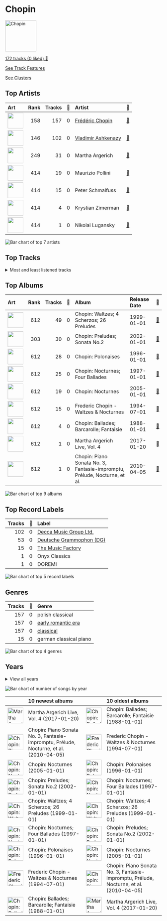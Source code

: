 # Chopin


<img src="https://mosaic.scdn.co/640/ab67616d00001e024215d2bfa2e73ae057165347ab67616d00001e028a9c1224da995cb33a8cb3d5ab67616d00001e02b5fcd6996bf050f9f9010d3aab67616d00001e02da673657374e88d973dad080" alt="Chopin" width="100" />

[172 tracks (0 liked) 🔗](https://open.spotify.com/playlist/630IicjdF4RLyaOqIXm0jm)

[See Track Features](audio_features.md)

[See Clusters](clusters/overview.md)

## Top Artists

| Art | Rank | Tracks | 💚 | Artist | 🔗 |
|:---|---:|---:|---:|:---|:---|
| <img src="https://i.scdn.co/image/ab6761610000e5ebe55372097569b7b56b439365" alt="" width="50" /> | 158 | 157 | 0 | [Frédéric Chopin](../../artists/frédéric_chopin/overview.md) | [🔗](https://open.spotify.com/artist/7y97mc3bZRFXzT2szRM4L4) |
| <img src="https://i.scdn.co/image/ab6761610000e5eba5a4a932f73faefc19b4e24f" alt="" width="50" /> | 146 | 102 | 0 | [Vladimir Ashkenazy](../../artists/vladimir_ashkenazy/overview.md) | [🔗](https://open.spotify.com/artist/20iZXzMb8LoWXOeca32i82) |
| <img src="https://i.scdn.co/image/ab6761610000e5eb66cd5da57e71a33da20de712" alt="" width="50" /> | 249 | 31 | 0 | Martha Argerich | [🔗](https://open.spotify.com/artist/66MvLAvLznk5UOvASVGjk4) |
| <img src="https://i.scdn.co/image/b569f4420a0c5257c26c745a8928cac516dd4144" alt="" width="50" /> | 414 | 19 | 0 | Maurizio Pollini | [🔗](https://open.spotify.com/artist/2VIdKQmRHnWofsR4odfFOh) |
| <img src="https://i.scdn.co/image/ab67616d0000b27308fa17be7bd6194f38778767" alt="" width="50" /> | 414 | 15 | 0 | Peter Schmalfuss | [🔗](https://open.spotify.com/artist/7mOe6jfxX9EILXET9l5L6H) |
| <img src="https://i.scdn.co/image/ab6761610000e5eb501fa094147c4871549cdebd" alt="" width="50" /> | 414 | 4 | 0 | Krystian Zimerman | [🔗](https://open.spotify.com/artist/43wuPaPcZVMJQWLRaPR4Yz) |
| <img src="https://i.scdn.co/image/927126b3dc00e687514c0f9b2e37b1e4acd4ab9c" alt="" width="50" /> | 414 | 1 | 0 | Nikolai Lugansky | [🔗](https://open.spotify.com/artist/2bMfnyPOgNaeK8WNnXNXud) |

![Bar chart of top 7 artists](../../images/playlists/chopin/artists.png)



## Top Tracks




<details>
<summary>Most and least listened tracks</summary>

| Rank | ​ | Most listened tracks | Rank | ​​ | Least listened tracks |
|---:|:---|:---|---:|:---|:---|
| 425 | <img src="https://i.scdn.co/image/ab67616d0000b273da673657374e88d973dad080" alt="Chopin: Preludes; Sonata No.2" width="50" /> | [24 Préludes, Op. 28: No. 4 in E Minor](../../artists/frédéric_chopin/overview.md) | 921 | <img src="https://i.scdn.co/image/ab67616d0000b2731ac7945379c88fb7f5844b59" alt="Chopin: Nocturnes" width="50" /> | [Nocturne No. 16 In E Flat, Op. 55 No. 2](../../artists/frédéric_chopin/overview.md) |
| 921 | <img src="https://i.scdn.co/image/ab67616d0000b2738a9c1224da995cb33a8cb3d5" alt="Frederic Chopin - Waltzes &amp; Nocturnes" width="50" /> | Waltz No.10 Op.69-2 B Minor | 921 | <img src="https://i.scdn.co/image/ab67616d0000b27336ea5cd07c0b76f64f05c2ea" alt="Chopin: Waltzes; 4 Scherzos; 26 Preludes" width="50" /> | [24 Préludes, Op. 28: No. 17 in A-Flat Major: Allegretto](../../artists/frédéric_chopin/overview.md) |
| 921 | <img src="https://i.scdn.co/image/ab67616d0000b27336ea5cd07c0b76f64f05c2ea" alt="Chopin: Waltzes; 4 Scherzos; 26 Preludes" width="50" /> | [Waltz No. 8 in A-Flat Major, Op. 64 No. 3](../../artists/frédéric_chopin/overview.md) | 921 | <img src="https://i.scdn.co/image/ab67616d0000b2734a1bf73a2b9a6387a353a9ef" alt="Chopin: Polonaises" width="50" /> | [Feuille d'album in E, Op. posth.](../../artists/frédéric_chopin/overview.md) |
| 921 | <img src="https://i.scdn.co/image/ab67616d0000b2731ac7945379c88fb7f5844b59" alt="Chopin: Nocturnes" width="50" /> | [Nocturne No. 19 In E Minor, Op. 72 No. 1](../../artists/frédéric_chopin/overview.md) | 921 | <img src="https://i.scdn.co/image/ab67616d0000b273da673657374e88d973dad080" alt="Chopin: Preludes; Sonata No.2" width="50" /> | [24 Préludes, Op. 28: No. 13 in F-Sharp Major](../../artists/frédéric_chopin/overview.md) |
| 921 | <img src="https://i.scdn.co/image/ab67616d0000b27336ea5cd07c0b76f64f05c2ea" alt="Chopin: Waltzes; 4 Scherzos; 26 Preludes" width="50" /> | [Waltz No. 18 in E flat, Op. posth.](../../artists/frédéric_chopin/overview.md) | 921 | <img src="https://i.scdn.co/image/ab67616d0000b2734215d2bfa2e73ae057165347" alt="Chopin: Nocturnes; Four Ballades" width="50" /> | [Nocturne No. 19 in E minor, Op. 72, No 1](../../artists/frédéric_chopin/overview.md) |
| 921 | <img src="https://i.scdn.co/image/ab67616d0000b2734215d2bfa2e73ae057165347" alt="Chopin: Nocturnes; Four Ballades" width="50" /> | [Nocturne No. 9 in B Major, Op. 32 No. 1](../../artists/frédéric_chopin/overview.md) | 921 | <img src="https://i.scdn.co/image/ab67616d0000b273da673657374e88d973dad080" alt="Chopin: Preludes; Sonata No.2" width="50" /> | [24 Préludes, Op. 28: No. 11 in B Major](../../artists/frédéric_chopin/overview.md) |
| 921 | <img src="https://i.scdn.co/image/ab67616d0000b2734215d2bfa2e73ae057165347" alt="Chopin: Nocturnes; Four Ballades" width="50" /> | [Nocturne No. 1 in B-Flat Minor, Op. 9 No. 1](../../artists/frédéric_chopin/overview.md) | 921 | <img src="https://i.scdn.co/image/ab67616d0000b273da673657374e88d973dad080" alt="Chopin: Preludes; Sonata No.2" width="50" /> | [24 Préludes, Op. 28: No. 21 in B-Flat Major](../../artists/frédéric_chopin/overview.md) |
| 921 | <img src="https://i.scdn.co/image/ab67616d0000b2734a1bf73a2b9a6387a353a9ef" alt="Chopin: Polonaises" width="50" /> | [Galop Marquis](../../artists/frédéric_chopin/overview.md) | 921 | <img src="https://i.scdn.co/image/ab67616d0000b27336ea5cd07c0b76f64f05c2ea" alt="Chopin: Waltzes; 4 Scherzos; 26 Preludes" width="50" /> | [24 Préludes, Op. 28: No. 10 in C-Sharp Minor: Molto allegro](../../artists/frédéric_chopin/overview.md) |
| 921 | <img src="https://i.scdn.co/image/ab67616d0000b2734a1bf73a2b9a6387a353a9ef" alt="Chopin: Polonaises" width="50" /> | [Tarantelle In A Flat, Op. 43](../../artists/frédéric_chopin/overview.md) | 921 | <img src="https://i.scdn.co/image/ab67616d0000b2734215d2bfa2e73ae057165347" alt="Chopin: Nocturnes; Four Ballades" width="50" /> | [Ballade No. 3 in A flat major, Op. 47](../../artists/frédéric_chopin/overview.md) |
| 921 | <img src="https://i.scdn.co/image/ab67616d0000b2734a7a2e0cab8f2db75a1c3f55" alt="Chopin: Ballades; Barcarolle; Fantaisie" width="50" /> | [Ballade No. 3 In A-Flat Major, Op. 47](../../artists/frédéric_chopin/overview.md) | 921 | <img src="https://i.scdn.co/image/ab67616d0000b2734215d2bfa2e73ae057165347" alt="Chopin: Nocturnes; Four Ballades" width="50" /> | [Nocturne No. 4 in F Major, Op. 15 No. 1](../../artists/frédéric_chopin/overview.md) |

</details>

## Top Albums



| Art | Rank | Tracks | 💚 | Album | Release Date | 🔗 |
|:---|---:|---:|---:|:---|:---|:---|
| <img src="https://i.scdn.co/image/ab67616d0000b27336ea5cd07c0b76f64f05c2ea" alt="" width="50" /> | 612 | 49 | 0 | Chopin: Waltzes; 4 Scherzos; 26 Preludes | 1999-01-01 | [🔗](https://open.spotify.com/album/0yCrQ6dCqiI6ldqI8LPqWB) |
| <img src="https://i.scdn.co/image/ab67616d0000b273da673657374e88d973dad080" alt="" width="50" /> | 303 | 30 | 0 | Chopin: Preludes; Sonata No.2 | 2002-01-01 | [🔗](https://open.spotify.com/album/33YXJqoFV5AQwbo4yfk22n) |
| <img src="https://i.scdn.co/image/ab67616d0000b2734a1bf73a2b9a6387a353a9ef" alt="" width="50" /> | 612 | 28 | 0 | Chopin: Polonaises | 1996-01-01 | [🔗](https://open.spotify.com/album/19ofW4fqCAR2uQJKVWw6L6) |
| <img src="https://i.scdn.co/image/ab67616d0000b2734215d2bfa2e73ae057165347" alt="" width="50" /> | 612 | 25 | 0 | Chopin: Nocturnes; Four Ballades | 1997-01-01 | [🔗](https://open.spotify.com/album/0lrM7kR5o7iqkajLKIlzRg) |
| <img src="https://i.scdn.co/image/ab67616d0000b2731ac7945379c88fb7f5844b59" alt="" width="50" /> | 612 | 19 | 0 | Chopin: Nocturnes | 2005-01-01 | [🔗](https://open.spotify.com/album/2aoSpTAjFaMvaZeruqnCVv) |
| <img src="https://i.scdn.co/image/ab67616d0000b2738a9c1224da995cb33a8cb3d5" alt="" width="50" /> | 612 | 15 | 0 | Frederic Chopin - Waltzes & Nocturnes | 1994-07-01 | [🔗](https://open.spotify.com/album/3USjXpMk5Pga22AZua7vNT) |
| <img src="https://i.scdn.co/image/ab67616d0000b2734a7a2e0cab8f2db75a1c3f55" alt="" width="50" /> | 612 | 4 | 0 | Chopin: Ballades; Barcarolle; Fantaisie | 1988-01-01 | [🔗](https://open.spotify.com/album/5c9v5oU43Oo22MSG8EKFp2) |
| <img src="https://i.scdn.co/image/ab67616d0000b273cd31955199f9a2695c04b2a8" alt="" width="50" /> | 612 | 1 | 0 | Martha Argerich Live, Vol. 4 | 2017-01-20 | [🔗](https://open.spotify.com/album/69aoRIAIVb2TbIuxmxKYCR) |
| <img src="https://i.scdn.co/image/ab67616d0000b273b5fcd6996bf050f9f9010d3a" alt="" width="50" /> | 612 | 1 | 0 | Chopin: Piano Sonata No. 3, Fantasie-impromptu, Prélude, Nocturne, et al. | 2010-04-05 | [🔗](https://open.spotify.com/album/5QmPVpRux60kcHndJOl6bF) |

![Bar chart of top 9 albums](../../images/playlists/chopin/albums.png)

## Top Record Labels

| Tracks | 💚 | Label |
|---:|---:|:---|
| 102 | 0 | [Decca Music Group Ltd.](../../labels/decca_music_group_ltd_/overview.md) |
| 53 | 0 | [Deutsche Grammophon (DG)](../../labels/deutsche_grammophon_(dg)/overview.md) |
| 15 | 0 | [The Music Factory](../../labels/the_music_factory/overview.md) |
| 1 | 0 | Onyx Classics |
| 1 | 0 | DOREMI |

![Bar chart of top 5 record labels](../../images/playlists/chopin/labels.png)

## Genres

| Tracks | 💚 | Genre |
|---:|---:|:---|
| 157 | 0 | polish classical |
| 157 | 0 | [early romantic era](../../genres/early_romantic_era/overview.md) |
| 157 | 0 | [classical](../../genres/classical/overview.md) |
| 15 | 0 | german classical piano |

![Bar chart of top 4 genres](../../images/playlists/chopin/genres.png)

## Years


<details>
<summary>View all years</summary>

| Year | Number of Tracks |
|:---|---:|
| 2017 | 1 |
| 2010 | 1 |
| 2005 | 19 |
| [2002](2002/overview.md) | 30 |
| [1999](1999/overview.md) | 49 |
| [1997](1997/overview.md) | 25 |
| [1996](1996/overview.md) | 28 |
| 1994 | 15 |
| 1988 | 4 |

</details>


![Bar chart of number of songs by year](../../images/playlists/chopin/years.png)

| ​ | 10 newest albums | ​​ | 10 oldest albums |
|:---|:---|:---|:---|
| <img src="https://i.scdn.co/image/ab67616d0000b273cd31955199f9a2695c04b2a8" alt="Martha Argerich Live, Vol. 4" width="50" /> | Martha Argerich Live, Vol. 4 (2017-01-20) | <img src="https://i.scdn.co/image/ab67616d0000b2734a7a2e0cab8f2db75a1c3f55" alt="Chopin: Ballades; Barcarolle; Fantaisie" width="50" /> | Chopin: Ballades; Barcarolle; Fantaisie (1988-01-01) |
| <img src="https://i.scdn.co/image/ab67616d0000b273b5fcd6996bf050f9f9010d3a" alt="Chopin: Piano Sonata No. 3, Fantasie-impromptu, Prélude, Nocturne, et al." width="50" /> | Chopin: Piano Sonata No. 3, Fantasie-impromptu, Prélude, Nocturne, et al. (2010-04-05) | <img src="https://i.scdn.co/image/ab67616d0000b2738a9c1224da995cb33a8cb3d5" alt="Frederic Chopin - Waltzes &amp; Nocturnes" width="50" /> | Frederic Chopin - Waltzes & Nocturnes (1994-07-01) |
| <img src="https://i.scdn.co/image/ab67616d0000b2731ac7945379c88fb7f5844b59" alt="Chopin: Nocturnes" width="50" /> | Chopin: Nocturnes (2005-01-01) | <img src="https://i.scdn.co/image/ab67616d0000b2734a1bf73a2b9a6387a353a9ef" alt="Chopin: Polonaises" width="50" /> | Chopin: Polonaises (1996-01-01) |
| <img src="https://i.scdn.co/image/ab67616d0000b273da673657374e88d973dad080" alt="Chopin: Preludes; Sonata No.2" width="50" /> | Chopin: Preludes; Sonata No.2 (2002-01-01) | <img src="https://i.scdn.co/image/ab67616d0000b2734215d2bfa2e73ae057165347" alt="Chopin: Nocturnes; Four Ballades" width="50" /> | Chopin: Nocturnes; Four Ballades (1997-01-01) |
| <img src="https://i.scdn.co/image/ab67616d0000b27336ea5cd07c0b76f64f05c2ea" alt="Chopin: Waltzes; 4 Scherzos; 26 Preludes" width="50" /> | Chopin: Waltzes; 4 Scherzos; 26 Preludes (1999-01-01) | <img src="https://i.scdn.co/image/ab67616d0000b27336ea5cd07c0b76f64f05c2ea" alt="Chopin: Waltzes; 4 Scherzos; 26 Preludes" width="50" /> | Chopin: Waltzes; 4 Scherzos; 26 Preludes (1999-01-01) |
| <img src="https://i.scdn.co/image/ab67616d0000b2734215d2bfa2e73ae057165347" alt="Chopin: Nocturnes; Four Ballades" width="50" /> | Chopin: Nocturnes; Four Ballades (1997-01-01) | <img src="https://i.scdn.co/image/ab67616d0000b273da673657374e88d973dad080" alt="Chopin: Preludes; Sonata No.2" width="50" /> | Chopin: Preludes; Sonata No.2 (2002-01-01) |
| <img src="https://i.scdn.co/image/ab67616d0000b2734a1bf73a2b9a6387a353a9ef" alt="Chopin: Polonaises" width="50" /> | Chopin: Polonaises (1996-01-01) | <img src="https://i.scdn.co/image/ab67616d0000b2731ac7945379c88fb7f5844b59" alt="Chopin: Nocturnes" width="50" /> | Chopin: Nocturnes (2005-01-01) |
| <img src="https://i.scdn.co/image/ab67616d0000b2738a9c1224da995cb33a8cb3d5" alt="Frederic Chopin - Waltzes &amp; Nocturnes" width="50" /> | Frederic Chopin - Waltzes & Nocturnes (1994-07-01) | <img src="https://i.scdn.co/image/ab67616d0000b273b5fcd6996bf050f9f9010d3a" alt="Chopin: Piano Sonata No. 3, Fantasie-impromptu, Prélude, Nocturne, et al." width="50" /> | Chopin: Piano Sonata No. 3, Fantasie-impromptu, Prélude, Nocturne, et al. (2010-04-05) |
| <img src="https://i.scdn.co/image/ab67616d0000b2734a7a2e0cab8f2db75a1c3f55" alt="Chopin: Ballades; Barcarolle; Fantaisie" width="50" /> | Chopin: Ballades; Barcarolle; Fantaisie (1988-01-01) | <img src="https://i.scdn.co/image/ab67616d0000b273cd31955199f9a2695c04b2a8" alt="Martha Argerich Live, Vol. 4" width="50" /> | Martha Argerich Live, Vol. 4 (2017-01-20) |